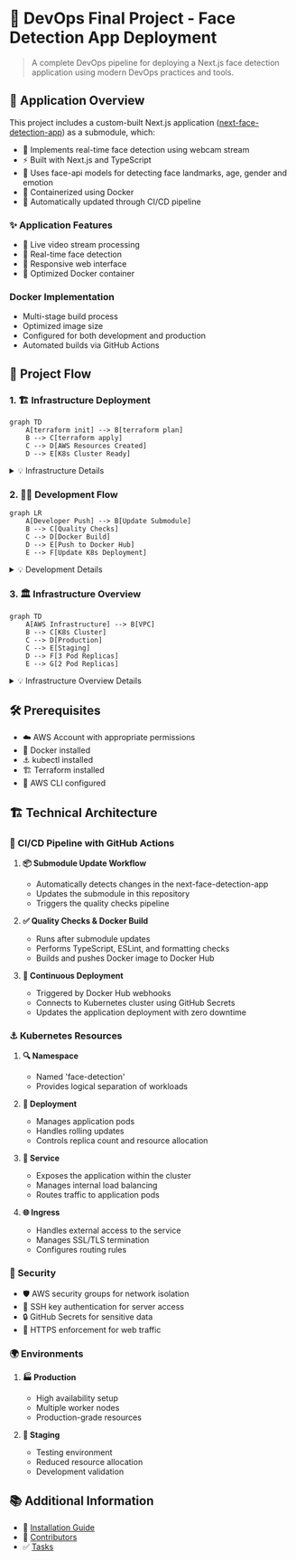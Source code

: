 # 🎯 DevOps Final Project - Face Detection App Deployment

> A complete DevOps pipeline for deploying a Next.js face detection application using modern DevOps practices and tools.

## 🚀 Application Overview

This project includes a custom-built Next.js application ([next-face-detection-app](https://github.com/DanorSODA/next-face-detection-app)) as a submodule, which:

- 📸 Implements real-time face detection using webcam stream
- ⚡ Built with Next.js and TypeScript
- 🧠 Uses face-api models for detecting face landmarks, age, gender and emotion
- 🐳 Containerized using Docker
- 🔄 Automatically updated through CI/CD pipeline

### ✨ Application Features

- 🎥 Live video stream processing
- 👤 Real-time face detection
- 📱 Responsive web interface
- 🚀 Optimized Docker container

### Docker Implementation

- Multi-stage build process
- Optimized image size
- Configured for both development and production
- Automated builds via GitHub Actions

## 🔄 Project Flow

### 1. 🏗️ Infrastructure Deployment

```mermaid
graph TD
    A[terraform init] --> B[terraform plan]
    B --> C[terraform apply]
    C --> D[AWS Resources Created]
    D --> E[K8s Cluster Ready]
```

<details>
<summary>💡 Infrastructure Details</summary>
The infrastructure is provisioned using Terraform, which creates all necessary AWS resources including VPC, subnets, EC2 instances for Kubernetes nodes, and security groups. Once complete, a fully functional Kubernetes cluster is ready for deployments.
</details>

### 2. 👨‍💻 Development Flow

```mermaid
graph LR
    A[Developer Push] --> B[Update Submodule]
    B --> C[Quality Checks]
    C --> D[Docker Build]
    D --> E[Push to Docker Hub]
    E --> F[Update K8s Deployment]
```

<details>
<summary>💡 Development Details</summary>
When developers push changes, it triggers an automated pipeline that runs quality checks, builds a new Docker image, and updates the Kubernetes deployment with zero downtime.
</details>

### 3. 🏛️ Infrastructure Overview

```mermaid
graph TD
    A[AWS Infrastructure] --> B[VPC]
    B --> C[K8s Cluster]
    C --> D[Production]
    C --> E[Staging]
    D --> F[3 Pod Replicas]
    E --> G[2 Pod Replicas]
```

<details>
<summary>💡 Infrastructure Overview Details</summary>
The project runs on AWS with separate environments for production and staging, each with its own Kubernetes cluster. Production runs with higher availability using 3 pod replicas, while staging uses 2 replicas for cost efficiency.
</details>

## 🛠️ Prerequisites

- ☁️ AWS Account with appropriate permissions
- 🐳 Docker installed
- ⚓ kubectl installed
- 🏗️ Terraform installed
- 🔧 AWS CLI configured

## 🏗️ Technical Architecture

### 🔄 CI/CD Pipeline with GitHub Actions

1. **📦 Submodule Update Workflow**

   - Automatically detects changes in the next-face-detection-app
   - Updates the submodule in this repository
   - Triggers the quality checks pipeline

2. **✅ Quality Checks & Docker Build**

   - Runs after submodule updates
   - Performs TypeScript, ESLint, and formatting checks
   - Builds and pushes Docker image to Docker Hub

3. **🚀 Continuous Deployment**
   - Triggered by Docker Hub webhooks
   - Connects to Kubernetes cluster using GitHub Secrets
   - Updates the application deployment with zero downtime

### ⚓ Kubernetes Resources

1. **🔍 Namespace**

   - Named 'face-detection'
   - Provides logical separation of workloads

2. **🚀 Deployment**

   - Manages application pods
   - Handles rolling updates
   - Controls replica count and resource allocation

3. **🔌 Service**

   - Exposes the application within the cluster
   - Manages internal load balancing
   - Routes traffic to application pods

4. **🌐 Ingress**
   - Handles external access to the service
   - Manages SSL/TLS termination
   - Configures routing rules

### 🔐 Security

- 🛡️ AWS security groups for network isolation
- 🔑 SSH key authentication for server access
- 🔒 GitHub Secrets for sensitive data
- 🔐 HTTPS enforcement for web traffic

### 🌍 Environments

1. **🏭 Production**

   - High availability setup
   - Multiple worker nodes
   - Production-grade resources

2. **🧪 Staging**
   - Testing environment
   - Reduced resource allocation
   - Development validation

## 📚 Additional Information

- 📖 [Installation Guide](install.md)
- 👥 [Contributors](CONTRIBUTORS.md)
- ✅ [Tasks](TASKS.md)
